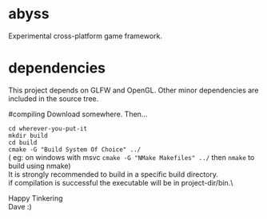 # abyss
Experimental cross-platform game framework.

# dependencies
This project depends on GLFW and OpenGL. Other minor dependencies
are included in the source tree.

#compiling
Download somewhere. Then...

`cd wherever-you-put-it`\
`mkdir build`\
`cd build`\
`cmake -G "Build System Of Choice" ../`\
( eg: on windows with msvc `cmake -G "NMake Makefiles" ../` then `nmake` to build using nmake)\
It is strongly recommended to build in a specific build directory.\
if compilation is successful the executable will be in project-dir/bin.\

Happy Tinkering\
Dave :)